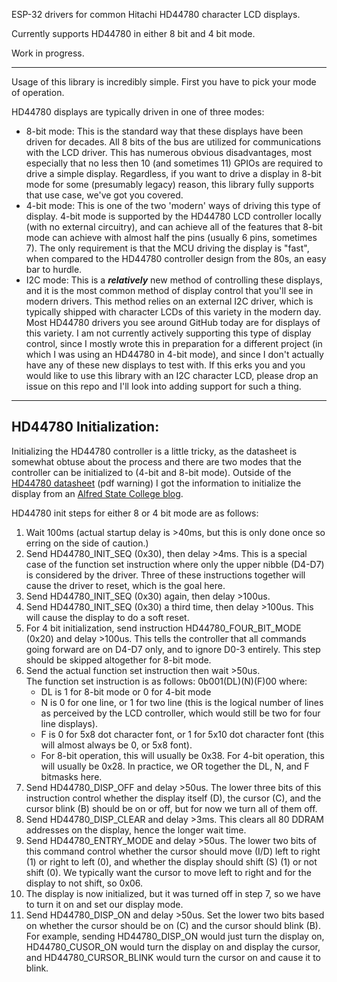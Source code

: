 ESP-32 drivers for common Hitachi HD44780 character LCD displays.

Currently supports HD44780 in either 8 bit and 4 bit mode.

Work in progress.

---

Usage of this library is incredibly simple.  First you have to pick your mode of operation.

HD44780 displays are typically driven in one of three modes:
 - 8-bit mode: This is the standard way that these displays have been driven for decades.  All 8 bits of the
   bus are utilized for communications with the LCD driver.  This has numerous obvious disadvantages, most
   especially that no less then 10 (and sometimes 11) GPIOs are required to drive a simple display.  Regardless,
   if you want to drive a display in 8-bit mode for some (presumably legacy) reason, this library fully 
   supports that use case, we've got you covered.
 - 4-bit mode: This is one of the two 'modern' ways of driving this type of display.  4-bit mode is supported
   by the HD44780 LCD controller locally (with no external circuitry), and can achieve all of the features that 
   8-bit mode can achieve with almost half the pins (usually 6 pins, sometimes 7).  The only requirement is that
   the MCU driving the display is "fast", when compared to the HD44780 controller design from the 80s, an easy
   bar to hurdle.
 - I2C mode: This is a ***relatively*** new method of controlling these displays, and it is the most common method
   of display control that you'll see in modern drivers.  This method relies on an external I2C driver, which is
   typically shipped  with character LCDs of this variety in the modern day.  Most HD44780 drivers you see around
   GitHub today are for displays of this variety.  I am not currently actively supporting this type of display control,
   since I mostly wrote this in preparation for a different project (in which I was using an HD44780 in 4-bit mode), 
   and since I don't actually have any of these new displays to test with.  If this erks you and you would like to use
   this library with an I2C character LCD, please drop an issue on this repo and I'll look into adding support for such
   a thing.

---

## HD44780 Initialization:
Initializing the HD44780 controller is a little tricky, as the datasheet is somewhat
obtuse about the process and there are two modes that the controller
can be initialized to (4-bit and 8-bit mode).  Outside of the 
[HD44780 datasheet](https://cdn.sparkfun.com/assets/9/5/f/7/b/HD44780.pdf) 
(pdf warning) I got the information to initialize the display from an [Alfred State
College blog](https://web.alfredstate.edu/faculty/weimandn/lcd/lcd_initialization/lcd_initialization_index.html).

HD44780 init steps for either 8 or 4 bit mode are as follows:
1. Wait 100ms (actual startup delay is >40ms, but this is only 
   done once so erring on the side of caution.)
2. Send HD44780_INIT_SEQ (0x30), then delay >4ms.  This is a special
   case of the function set instruction where only the upper nibble
   (D4-D7) is considered by the driver.  Three of these instructions 
   together will cause the driver to reset, which is the goal here.
3. Send HD44780_INIT_SEQ (0x30) again, then delay >100us.
4. Send HD44780_INIT_SEQ (0x30) a third time, then delay >100us.
   This will cause the display to do a soft reset.
5. For 4 bit initialization, send instruction HD44780_FOUR_BIT_MODE
   (0x20) and delay >100us.  This tells the controller that all
   commands going forward are on D4-D7 only, and to ignore D0-3 entirely.
   This step should be skipped altogether for 8-bit mode.
6. Send the actual function set instruction then wait >50us.  
   The function set instruction is as follows: 
     0b001(DL)(N)(F)00 where:
     - DL is 1 for 8-bit mode or 0 for 4-bit mode
     - N is 0 for one line, or 1 for two line (this is the logical
       number of lines as perceived by the LCD controller, which 
       would still be two for four line displays).
     - F is 0 for 5x8 dot character font, or 1 for 5x10 dot character
       font (this will almost always be 0, or 5x8 font).
     - For 8-bit operation, this will usually be 0x38.  For 4-bit operation, this will 
       usually be 0x28.  In practice, we OR together the DL, N, and F bitmasks here.
7. Send HD44780_DISP_OFF and delay >50us.  The lower three bits 
   of this instruction control whether the display itself (D), 
   the cursor (C), and the cursor blink (B) should be on or off, 
   but for now we turn all of them off.
8. Send HD44780_DISP_CLEAR and delay >3ms.  This clears all 80 DDRAM
   addresses on the display, hence the longer wait time.
9. Send HD44780_ENTRY_MODE and delay >50us.  The lower two bits of 
   this command control whether the cursor should move (I/D) left 
   to right (1) or right to left (0), and whether the display should 
   shift (S) (1) or not shift (0).  We typically want the cursor to 
   move left to right and for the display to not shift, so 0x06.
10. The display is now initialized, but it was turned off in step 7,
    so we have to turn it on and set our display mode.
11. Send HD44780_DISP_ON and delay >50us. Set the lower two bits 
    based on whether the cursor should be on (C) and the cursor 
    should blink (B). For example, sending HD44780_DISP_ON would 
    just turn the display on, HD44780_CUSOR_ON would turn the 
    display on and display the cursor, and HD44780_CURSOR_BLINK would
    turn the cursor on and cause it to blink.

